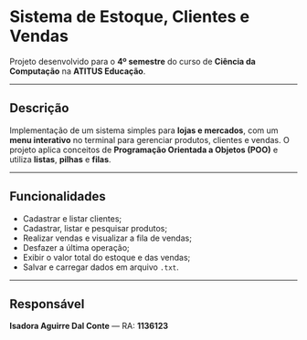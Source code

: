 # Sistema de Estoque, Clientes e Vendas

Projeto desenvolvido para o **4º semestre** do curso de **Ciência da Computação** na **ATITUS Educação**.

---

## Descrição

Implementação de um sistema simples para **lojas e mercados**, com um **menu interativo** no terminal para gerenciar produtos, clientes e vendas. O projeto aplica conceitos de **Programação Orientada a Objetos (POO)** e utiliza **listas**, **pilhas** e **filas**.

---

## Funcionalidades

* Cadastrar e listar clientes;
* Cadastrar, listar e pesquisar produtos;
* Realizar vendas e visualizar a fila de vendas;
* Desfazer a última operação;
* Exibir o valor total do estoque e das vendas;
* Salvar e carregar dados em arquivo `.txt`.

---

## Responsável

**Isadora Aguirre Dal Conte** — RA: **1136123**
